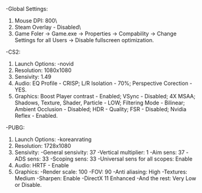 -Global Settings:
1. Mouse DPI: 800\
2. Steam Overlay - Disabled\
3. Game Foler -> Game.exe -> Properties -> Compability -> Change Settings for all Users -> Disable fullscreen optimization.

-CS2:
1. Launch Options: -novid
2. Resolution: 1080x1080
3. Sensivity: 1.49
4. Audio: EQ Profile - CRISP; L/R Isolation - 70%; Perspective Corection - YES.
5. Graphics: Boost Player contrast - Enabled; VSync - Disabled; 4X MSAA; Shadows, Texture, Shader, Particle - LOW; Filtering Mode - Bilinear; Ambient Occlusion - Disabled; HDR - Quality; FSR - Disabled; Nvidia Reflex - Enabled.

-PUBG:
1. Launch Options: -koreanrating
2. Resolution: 1728x1080
3. Sensivity: 
-General sensivity: 37
-Vertical multiplier: 1
-Aim sens: 37
-ADS sens: 33
-Scoping sens: 33
-Universal sens for all scopes: Enable
4. Audio: HRTF - Enable
5. Graphics: 
-Render scale: 100
-FOV: 90
-Anti aliasing: High
-Textures: Medium
-Sharpen: Enable
-DirectX 11 Enhanced
-And the rest: Very Low or Disable.

